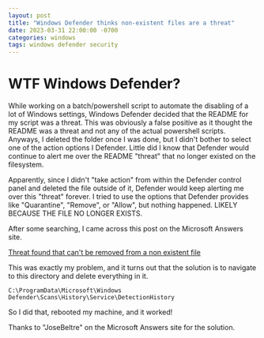 ```yaml
---
layout: post
title: "Windows Defender thinks non-existent files are a threat"
date: 2023-03-31 22:00:00 -0700
categories: windows
tags: windows defender security
---
```


# WTF Windows Defender?

While working on a batch/powershell script to automate the disabling of a lot of Windows settings, Windows Defender decided that the README for my script was a threat. This was obviously a false positive as it thought the README was a threat and not any of the actual powershell scripts. Anyways, I deleted the folder once I was done, but I didn't bother to select one of the action options I Defender. Little did I know that Defender would continue to alert me over the README "threat" that no longer existed on the filesystem.

Apparently, since I didn't "take action" from within the Defender control panel and deleted the file outside of it, Defender would keep alerting me over this "threat" forever. I tried to use the options that Defender provides like "Quarantine", "Remove", or "Allow", but nothing happened. LIKELY BECAUSE THE FILE NO LONGER EXISTS.

After some searching, I came across this post on the Microsoft Answers site.

[Threat found that can't be removed from a non existent file](https://answers.microsoft.com/en-us/windows/forum/all/threat-found-that-cant-be-removed-from-a-non/df404f7d-3d60-4688-8745-b578c3e1f3af)

This was exactly my problem, and it turns out that the solution is to navigate to this directory and delete everything in it.

```
C:\ProgramData\Microsoft\Windows Defender\Scans\History\Service\DetectionHistory
```

So I did that, rebooted my machine, and it worked!

Thanks to "JoseBeltre" on the Microsoft Answers site for the solution.
